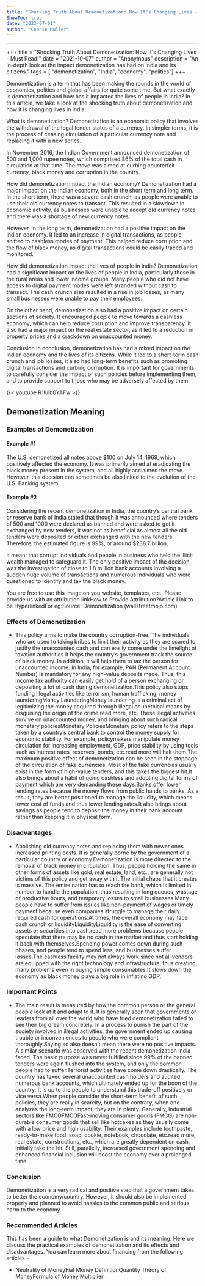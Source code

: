 ```yaml
---
title: "Shocking Truth About Demonetization: How It's Changing Lives - Must Read!"
ShowToc: true 
date: "2023-07-01"
author: "Connie Muller"
---
```

*****
+++ 
title = "Shocking Truth About Demonetization: How It's Changing Lives - Must Read!" 
date = "2021-10-07" 
author = "Anonymous" 
description = "An in-depth look at the impact demonetization has had on India and its citizens." 
tags = [ "demonetization", "India", "economy", "politics"] 
+++ 

Demonetization is a term that has been making the rounds in the world of economics, politics and global affairs for quite some time. But what exactly is demonetization and how has it impacted the lives of people in India? In this article, we take a look at the shocking truth about demonetization and how it is changing lives in India.

What is demonetization?
Demonetization is an economic policy that involves the withdrawal of the legal tender status of a currency. In simpler terms, it is the process of ceasing circulation of a particular currency note and replacing it with a new series.

In November 2016, the Indian Government announced demonetization of 500 and 1,000 rupee notes, which comprised 86% of the total cash in circulation at that time. The move was aimed at curbing counterfeit currency, black money and corruption in the country.

How did demonetization impact the Indian economy?
Demonetization had a major impact on the Indian economy, both in the short term and long term. In the short term, there was a severe cash crunch, as people were unable to use their old currency notes to transact. This resulted in a slowdown in economic activity, as businesses were unable to accept old currency notes and there was a shortage of new currency notes.

However, in the long term, demonetization had a positive impact on the Indian economy. It led to an increase in digital transactions, as people shifted to cashless modes of payment. This helped reduce corruption and the flow of black money, as digital transactions could be easily traced and monitored.

How did demonetization impact the lives of people in India?
Demonetization had a significant impact on the lives of people in India, particularly those in the rural areas and lower income groups. Many people who did not have access to digital payment modes were left stranded without cash to transact. The cash crunch also resulted in a rise in job losses, as many small businesses were unable to pay their employees.

On the other hand, demonetization also had a positive impact on certain sections of society. It encouraged people to move towards a cashless economy, which can help reduce corruption and improve transparency. It also had a major impact on the real estate sector, as it led to a reduction in property prices and a crackdown on unaccounted money.

Conclusion
In conclusion, demonetization has had a mixed impact on the Indian economy and the lives of its citizens. While it led to a short-term cash crunch and job losses, it also had long-term benefits such as promoting digital transactions and curbing corruption. It is important for governments to carefully consider the impact of such policies before implementing them, and to provide support to those who may be adversely affected by them.

{{< youtube R1Iulb0YAFw >}} 



## Demonetization Meaning
 
### Examples of Demonetization
 
#### Example #1
 
The U.S. demonetized all notes above $100 on July 14, 1969, which positively affected the economy. It was primarily aimed at eradicating the black money present in the system, and all highly acclaimed the move. However, this decision can sometimes be also linked to the evolution of the U.S. Banking system.
 
#### Example #2
 
Considering the recent demonetization in India, the country’s central bank or reserve bank of India stated that though it was announced where tenders of 500 and 1000 were declared as banned and were asked to get it exchanged by new tenders, it was not as beneficial as almost all the old tenders were deposited or either exchanged with the new tenders. Therefore, the estimated figure is 99%, or around $238.7 billion.
 
It meant that corrupt individuals and people in business who held the illicit wealth managed to safeguard it. The only positive impact of the decision was the investigation of close to 1.8 million bank accounts involving a sudden huge volume of transactions and numerous individuals who were questioned to identify and tax the black money.
 
 You are free to use this image on you website, templates, etc.,  Please provide us with an attribution linkHow to Provide Attribution?Article Link to be HyperlinkedFor eg:Source: Demonetization (wallstreetmojo.com) 
 
### Effects of Demonetization
 
- This policy aims to make the country corruption-free. The individuals who are used to taking bribes to limit their activity as they are scared to justify the unaccounted cash and can easily come under the limelight of taxation authorities.It helps the country’s government track the source of black money. In addition, it will help them to tax the person for unaccounted income. In India, for example, PAN (Permanent Account Number) is mandatory for any high-value deposits made. Thus, this income tax authority can easily get hold of a person exchanging or depositing a lot of cash during demonetization.This policy also stops funding illegal activities like terrorism, human trafficking, money launderingMoney LaunderingMoney laundering is a criminal act of legitimizing the money acquired through illegal or unethical means by disguising the origin of the crime.read more, etc. These illegal activities survive on unaccounted money, and bringing about such radical monetary policiesMonetary PoliciesMonetary policy refers to the steps taken by a country’s central bank to control the money supply for economic stability. For example, policymakers manipulate money circulation for increasing employment, GDP, price stability by using tools such as interest rates, reserves, bonds, etc.read more will halt them.The maximum positive effect of demonetization can be seen in the stoppage of the circulation of fake currencies. Most of the fake currencies usually exist in the form of high-value tenders, and this takes the biggest hit.It also brings about a habit of going cashless and adopting digital forms of payment which are very demanding these days.Banks offer lower lending rates because the money flows from public hands to banks. As a result, they are better positioned to manage the liquidity, which means lower cost of funds and thus lower lending rates.It also brings about savings as people tend to deposit the money in their bank account rather than keeping it in physical form.

 
### Disadvantages
 
- Abolishing old currency notes and replacing them with newer ones increased printing costs. It is generally borne by the government of a particular country or economy.Demonetization is more directed to the removal of black money in circulation. Thus, people holding the same in other forms of assets like gold, real estate, land, etc., are generally not victims of this policy and get away with it.The initial chaos that it creates is massive. The entire nation has to reach the bank, which is limited in number to handle the population, thus resulting in long queues, wastage of productive hours, and temporary losses to small businesses.Many people have to suffer from issues like non-payment of wages or timely payment because even companies struggle to manage their daily required cash for operations.At times, the overall economy may face cash crunch or liquidityLiquidityLiquidity is the ease of converting assets or securities into cash.read more problems because people speculate that there may be no cash in the market and thus start holding it back with themselves.Spending power comes down during such phases, and people tend to spend less, and businesses suffer losses.The cashless facility may not always work since not all vendors are equipped with the right technology and infrastructure, thus creating many problems even in buying simple consumables.It slows down the economy as black money plays a big role in inflating GDP.

 
### Important Points
 
- The main result is measured by how the common person or the general people look at it and adapt to it. It is generally seen that governments or leaders from all over the world who have tried demonetization failed to see their big dream concretely. In a process to punish the part of the society involved in illegal activities, the government ended up causing trouble or inconveniences to people who were compliant thoroughly.Saying so also doesn’t mean there were no positive impacts. A similar scenario was observed with the recent demonetization India faced. The basic purpose was never fulfilled since 99% of the banned tenders were again flushed into the system, and only the common people had to suffer.Terrorist activities have come down drastically. The country has taxed several unaccounted cash holders and audited numerous bank accounts, which ultimately ended up for the boon of the country. It is up to the people to understand this trade-off positively or vice versa.When people consider the short-term benefit of such policies, they are really in scarcity, but on the contrary, when one analyzes the long-term impact, they are in plenty. Generally, industrial sectors like FMCGFMCGFast-moving consumer goods (FMCG) are non-durable consumer goods that sell like hotcakes as they usually come with a low price and high usability. Their examples include toothpaste, ready-to-make food, soap, cookie, notebook, chocolate, etc.read more, real estate, constructions, etc., which are greatly dependent on cash, initially take the hit. Still, parallelly, increased government spending and enhanced financial inclusion will boost the economy over a prolonged time.

 
### Conclusion
 
Demonetization is a very radical and positive step that a government takes to better the economy/country. However, it should also be implemented properly and planned to avoid hassles to the common public and serious harm to the economy.
 
### Recommended Articles
 
This has been a guide to what Demonetization is and its meaning. Here we discuss the practical examples of demonetization and its effects and disadvantages. You can learn more about financing from the following articles –
 
- Neutrality of MoneyFiat Money DefinitionQuantity Theory of MoneyFormula of Money Multiplier




